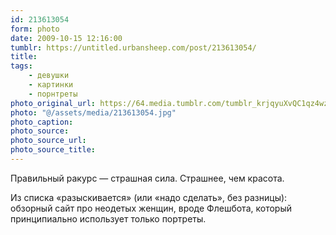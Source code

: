 ```yaml
---
id: 213613054
form: photo
date: 2009-10-15 12:16:00
tumblr: https://untitled.urbansheep.com/post/213613054/
title:
tags:
    - девушки
    - картинки
    - порнтреты
photo_original_url: https://64.media.tumblr.com/tumblr_krjqyuXvQC1qz4wzio1_1280.jpg
photo: "@/assets/media/213613054.jpg"
photo_caption:
photo_source:
photo_source_url:
photo_source_title:
---
```


<p>Правильный ракурс — страшная сила. Страшнее, чем красота.</p>

<p>Из списка «разыскивается» (или «надо сделать», без разницы): обзорный сайт про неодетых женщин, вроде Флешбота, который принципиально использует только портреты.</p>
